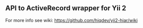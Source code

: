 API to ActiveRecord wrapper for Yii 2
-------------------------------------

For more info see wiki:
https://github.com/hiqdev/yii2-hiar/wiki

